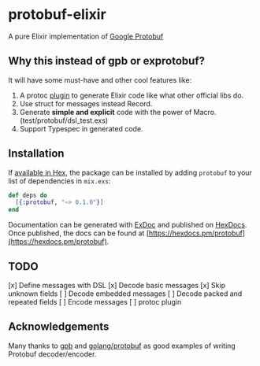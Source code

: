 # protobuf-elixir

A pure Elixir implementation of [Google Protobuf](https://developers.google.com/protocol-buffers/)

## Why this instead of gpb or exprotobuf?

It will have some must-have and other cool features like:

1. A protoc [plugin](https://developers.google.com/protocol-buffers/docs/reference/other)
to generate Elixir code like what other official libs do.
2. Use struct for messages instead Record.
3. Generate **simple and explicit** code with the power of Macro. (test/protobuf/dsl_test.exs)
4. Support Typespec in generated code.

## Installation

If [available in Hex](https://hex.pm/docs/publish), the package can be installed
by adding `protobuf` to your list of dependencies in `mix.exs`:

```elixir
def deps do
  [{:protobuf, "~> 0.1.0"}]
end
```

Documentation can be generated with [ExDoc](https://github.com/elixir-lang/ex_doc)
and published on [HexDocs](https://hexdocs.pm). Once published, the docs can
be found at [https://hexdocs.pm/protobuf](https://hexdocs.pm/protobuf).

## TODO

[x] Define messages with DSL
[x] Decode basic messages
[x] Skip unknown fields
[ ] Decode embedded messages
[ ] Decode packed and repeated fields
[ ] Encode messages
[ ] protoc plugin

## Acknowledgements

Many thanks to [gpb](https://github.com/tomas-abrahamsson/gpb) and
[golang/protobuf](https://github.com/golang/protobuf) as good examples of
writing Protobuf decoder/encoder.
